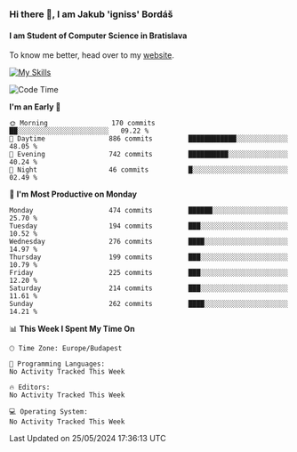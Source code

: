 ### Hi there 👋, I am Jakub 'igniss' Bordáš

#### I am Student of Computer Science in Bratislava
To know me better, head over to my [website](https://bordas.sk).

[![My Skills](https://skillicons.dev/icons?i=js,html,css,figma,svelte,java,kotlin,python,postgresql,typescript,nest,nodejs)](https://bordas.sk)


<!--START_SECTION:waka-->
![Code Time](http://img.shields.io/badge/Code%20Time-1%2C480%20hrs%205%20mins-blue)

**I'm an Early 🐤** 

```text
🌞 Morning                170 commits         ██░░░░░░░░░░░░░░░░░░░░░░░   09.22 % 
🌆 Daytime                886 commits         ████████████░░░░░░░░░░░░░   48.05 % 
🌃 Evening                742 commits         ██████████░░░░░░░░░░░░░░░   40.24 % 
🌙 Night                  46 commits          █░░░░░░░░░░░░░░░░░░░░░░░░   02.49 % 
```
📅 **I'm Most Productive on Monday** 

```text
Monday                   474 commits         ██████░░░░░░░░░░░░░░░░░░░   25.70 % 
Tuesday                  194 commits         ███░░░░░░░░░░░░░░░░░░░░░░   10.52 % 
Wednesday                276 commits         ████░░░░░░░░░░░░░░░░░░░░░   14.97 % 
Thursday                 199 commits         ███░░░░░░░░░░░░░░░░░░░░░░   10.79 % 
Friday                   225 commits         ███░░░░░░░░░░░░░░░░░░░░░░   12.20 % 
Saturday                 214 commits         ███░░░░░░░░░░░░░░░░░░░░░░   11.61 % 
Sunday                   262 commits         ████░░░░░░░░░░░░░░░░░░░░░   14.21 % 
```


📊 **This Week I Spent My Time On** 

```text
🕑︎ Time Zone: Europe/Budapest

💬 Programming Languages: 
No Activity Tracked This Week

🔥 Editors: 
No Activity Tracked This Week

💻 Operating System: 
No Activity Tracked This Week
```


 Last Updated on 25/05/2024 17:36:13 UTC
<!--END_SECTION:waka-->
